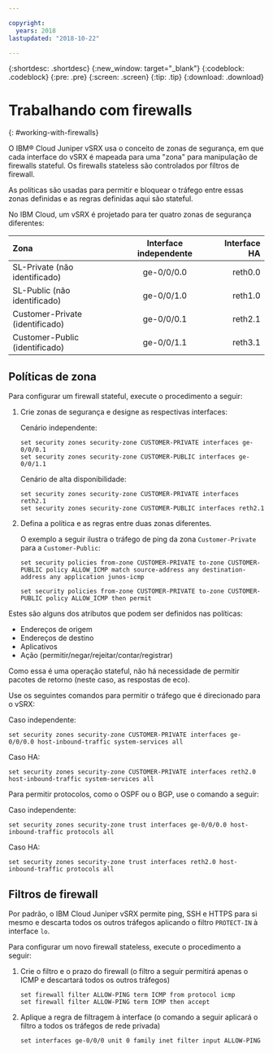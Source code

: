 ```yaml
---

copyright:
  years: 2018
lastupdated: "2018-10-22"

---
```


{:shortdesc: .shortdesc}
{:new_window: target="_blank"}
{:codeblock: .codeblock}
{:pre: .pre}
{:screen: .screen}
{:tip: .tip}
{:download: .download}

# Trabalhando com firewalls
{: #working-with-firewalls}

O IBM® Cloud Juniper vSRX usa o conceito de zonas de segurança, em que cada interface do vSRX é mapeada para uma "zona" para manipulação de firewalls stateful. Os firewalls stateless são controlados por filtros de firewall.

As políticas são usadas para permitir e bloquear o tráfego entre essas zonas definidas e as regras definidas aqui são stateful.

No IBM Cloud, um vSRX é projetado para ter quatro zonas de segurança diferentes:

| Zona                     | Interface independente | Interface HA |
| :---                     |        :----:        |         ---: |
| SL-Private (não identificado)    | ge-0/0/0.0           | reth0.0      |
| SL-Public (não identificado)     | ge-0/0/1.0           | reth1.0      |
| Customer-Private (identificado)| ge-0/0/0.1           | reth2.1      |
| Customer-Public (identificado) | ge-0/0/1.1           | reth3.1      |

## Políticas de zona
Para configurar um firewall stateful, execute o procedimento a seguir:

1. Crie zonas de segurança e designe as respectivas interfaces:

	Cenário independente:
	```
	set security zones security-zone CUSTOMER-PRIVATE interfaces ge-0/0/0.1
	set security zones security-zone CUSTOMER-PUBLIC interfaces ge-0/0/1.1
	```
	Cenário de alta disponibilidade:
	```
	set security zones security-zone CUSTOMER-PRIVATE interfaces reth2.1
	set security zones security-zone CUSTOMER-PUBLIC interfaces reth2.1
	```
2. Defina a política e as regras entre duas zonas diferentes.

	O exemplo a seguir ilustra o tráfego de ping da zona `Customer-Private` para a `Customer-Public`:

	```
	set security policies from-zone CUSTOMER-PRIVATE to-zone CUSTOMER-PUBLIC policy ALLOW_ICMP match source-address any destination-address any application junos-icmp

	set security policies from-zone CUSTOMER-PRIVATE to-zone CUSTOMER-PUBLIC policy ALLOW_ICMP then permit
	```

Estes são alguns dos atributos que podem ser definidos nas políticas:

* Endereços de origem
* Endereços de destino
* Aplicativos
* Ação (permitir/negar/rejeitar/contar/registrar)

Como essa é uma operação stateful, não há necessidade de permitir pacotes de retorno (neste caso, as respostas de eco).

Use os seguintes comandos para permitir o tráfego que é direcionado para o vSRX:

Caso independente:
```
set security zones security-zone CUSTOMER-PRIVATE interfaces ge-0/0/0.0 host-inbound-traffic system-services all
```
Caso HA:
```
set security zones security-zone CUSTOMER-PRIVATE interfaces reth2.0 host-inbound-traffic system-services all
```

Para permitir protocolos, como o OSPF ou o BGP, use o comando a seguir:

Caso independente:
```
set security zones security-zone trust interfaces ge-0/0/0.0 host-inbound-traffic protocols all
```
Caso HA:
```
set security zones security-zone trust interfaces reth2.0 host-inbound-traffic protocols all
```

## Filtros de firewall
Por padrão, o IBM Cloud Juniper vSRX permite ping, SSH e HTTPS para si mesmo e descarta todos os outros tráfegos aplicando o filtro `PROTECT-IN` à interface `lo`.

Para configurar um novo firewall stateless, execute o procedimento a seguir:

1. Crie o filtro e o prazo do firewall (o filtro a seguir permitirá apenas o ICMP e descartará todos os outros tráfegos)
	```
	set firewall filter ALLOW-PING term ICMP from protocol icmp
	set firewall filter ALLOW-PING term ICMP then accept
	```

2. Aplique a regra de filtragem à interface (o comando a seguir aplicará o filtro a todos os tráfegos de rede privada)
	```
	set interfaces ge-0/0/0 unit 0 family inet filter input ALLOW-PING
	```
